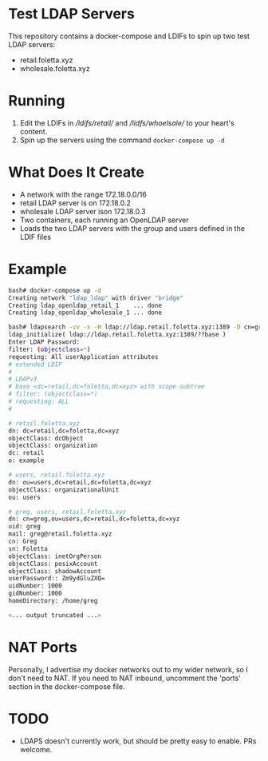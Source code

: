 # Test LDAP Servers

This repository contains a docker-compose and LDIFs to spin up two test LDAP servers:

- retail.foletta.xyz
- wholesale.foletta.xyz

# Running

1. Edit the LDIFs in */ldifs/retail/* and */lidfs/whoelsale/* to your heart's content.
1. Spin up the servers using the command `docker-compose up -d`

# What Does It Create

- A network with the range 172.18.0.0/16
 - retail LDAP server is on 172.18.0.2
 - wholesale LDAP server ison 172.18.0.3
- Two containers, each running an OpenLDAP server
- Loads the two LDAP servers with the group and users defined in the LDIF files

# Example

```sh
bash# docker-compose up -d
Creating network "ldap_ldap" with driver "bridge"
Creating ldap_openldap_retail_1    ... done
Creating ldap_openldap_wholesale_1 ... done

bash# ldapsearch -vv -x -H ldap://ldap.retail.foletta.xyz:1389 -D cn=greg,ou=users,dc=retail,dc=foletta,dc=xyz  -b dc=retail,dc=foletta,dc=xyz -W         
ldap_initialize( ldap://ldap.retail.foletta.xyz:1389/??base )
Enter LDAP Password: 
filter: (objectclass=*)
requesting: All userApplication attributes
# extended LDIF
#
# LDAPv3
# base <dc=retail,dc=foletta,dc=xyz> with scope subtree
# filter: (objectclass=*)
# requesting: ALL
#

# retail.foletta.xyz
dn: dc=retail,dc=foletta,dc=xyz
objectClass: dcObject
objectClass: organization
dc: retail
o: example

# users, retail.foletta.xyz
dn: ou=users,dc=retail,dc=foletta,dc=xyz
objectClass: organizationalUnit
ou: users

# greg, users, retail.foletta.xyz
dn: cn=greg,ou=users,dc=retail,dc=foletta,dc=xyz
uid: greg
mail: greg@retail.foletta.xyz
cn: Greg
sn: Foletta
objectClass: inetOrgPerson
objectClass: posixAccount
objectClass: shadowAccount
userPassword:: Zm9ydGluZXQ=
uidNumber: 1000
gidNumber: 1000
homeDirectory: /home/greg

<... output truncated ...>
```

# NAT Ports

Personally, I advertise my docker networks out to my wider network, so I don't need to NAT. If you need to NAT inbound, uncomment the 'ports' section in the docker-compose file.

# TODO

- LDAPS doesn't currently work, but should be pretty easy to enable. PRs welcome.
